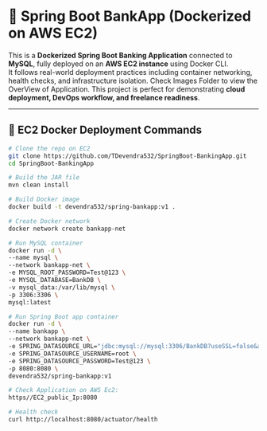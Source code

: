 # 🏦 Spring Boot BankApp (Dockerized on AWS EC2)

This is a **Dockerized Spring Boot Banking Application** connected to **MySQL**, fully deployed on an **AWS EC2 instance** using Docker CLI.  
It follows real-world deployment practices including container networking, health checks, and infrastructure isolation.
Check Images Folder to view the OverView of Application.
This project is perfect for demonstrating **cloud deployment, DevOps workflow, and freelance readiness**.

---

## 🚀 EC2 Docker Deployment Commands

```bash
# Clone the repo on EC2
git clone https://github.com/TDevendra532/SpringBoot-BankingApp.git
cd SpringBoot-BankingApp

# Build the JAR file
mvn clean install

# Build Docker image
docker build -t devendra532/spring-bankapp:v1 .

# Create Docker network
docker network create bankapp-net

# Run MySQL container
docker run -d \
--name mysql \
--network bankapp-net \
-e MYSQL_ROOT_PASSWORD=Test@123 \
-e MYSQL_DATABASE=BankDB \
-v mysql_data:/var/lib/mysql \
-p 3306:3306 \
mysql:latest

# Run Spring Boot app container
docker run -d \
--name bankapp \
--network bankapp-net \
-e SPRING_DATASOURCE_URL="jdbc:mysql://mysql:3306/BankDB?useSSL=false&allowPublicKeyRetrieval=true&serverTimezone=UTC" \
-e SPRING_DATASOURCE_USERNAME=root \
-e SPRING_DATASOURCE_PASSWORD=Test@123 \
-p 8080:8080 \
devendra532/spring-bankapp:v1

# Check Application on AWS Ec2:
https//EC2_public_Ip:8080

# Health check
curl http://localhost:8080/actuator/health

